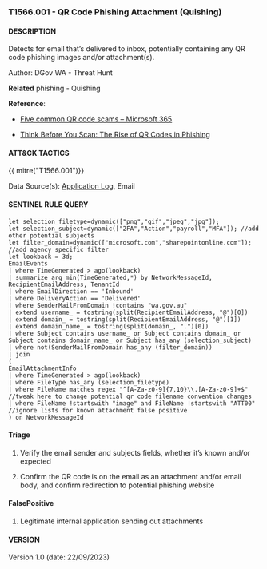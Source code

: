 ### T1566.001 - QR Code Phishing Attachment (Quishing)

#### DESCRIPTION

Detects for email that’s delivered to inbox, potentially containing any QR code phishing images and/or attachment(s).

Author: DGov WA - Threat Hunt

**Related**
phishing - Quishing

**Reference**:

- [Five common QR code scams – Microsoft 365](https://www.microsoft.com/en-us/microsoft-365-life-hacks/privacy-and-safety/five-common-qr-code-scams)

- [Think Before You Scan: The Rise of QR Codes in Phishing](https://www.trustwave.com/en-us/resources/blogs/spiderlabs-blog/think-before-you-scan-the-rise-of-qr-codes-in-phishing/)

#### ATT&CK TACTICS

{{ mitre("T1566.001")}}

Data Source(s): [Application Log](https://attack.mitre.org/datasources/DS0015/), Email

#### SENTINEL RULE QUERY

```
let selection_filetype=dynamic(["png","gif","jpeg","jpg"]);
let selection_subject=dynamic(["2FA","Action","payroll","MFA"]); //add other potential subjects
let filter_domain=dynamic(["microsoft.com","sharepointonline.com"]); //add agency specific filter
let lookback = 3d;
EmailEvents
| where TimeGenerated > ago(lookback)
| summarize arg_min(TimeGenerated,*) by NetworkMessageId, RecipientEmailAddress, TenantId
| where EmailDirection == 'Inbound'
| where DeliveryAction == 'Delivered'
| where SenderMailFromDomain !contains "wa.gov.au"
| extend username_ = tostring(split(RecipientEmailAddress, "@")[0])
| extend domain_ = tostring(split(RecipientEmailAddress, "@")[1])
| extend domain_name_ = tostring(split(domain_, ".")[0])
| where Subject contains username_ or Subject contains domain_ or Subject contains domain_name_ or Subject has_any (selection_subject)
| where not(SenderMailFromDomain has_any (filter_domain))
| join 
(
EmailAttachmentInfo
| where TimeGenerated > ago(lookback)
| where FileType has_any (selection_filetype)
| where FileName matches regex "^[A-Za-z0-9]{7,10}\\.[A-Za-z0-9]+$" //tweak here to change potential qr code filename convention changes
| where FileName !startswith "image" and FileName !startswith "ATT00" //ignore lists for known attachment false positive
) on NetworkMessageId
```

#### Triage

1. Verify the email sender and subjects fields, whether it’s known and/or expected

1. Confirm the QR code is on the email as an attachment and/or email body, and confirm redirection to potential phishing website

#### FalsePositive

1. Legitimate internal application sending out attachments

#### VERSION

Version 1.0 (date: 22/09/2023)
